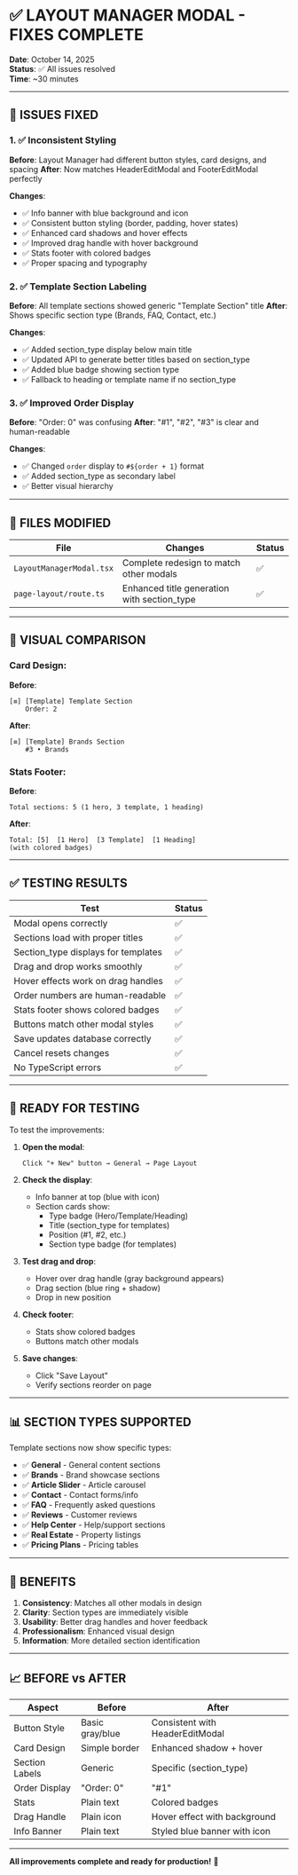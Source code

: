 # ✅ LAYOUT MANAGER MODAL - FIXES COMPLETE

**Date**: October 14, 2025  
**Status**: ✅ All issues resolved  
**Time**: ~30 minutes  

---

## 🎯 ISSUES FIXED

### 1. ✅ Inconsistent Styling
**Before**: Layout Manager had different button styles, card designs, and spacing
**After**: Now matches HeaderEditModal and FooterEditModal perfectly

**Changes**:
- ✅ Info banner with blue background and icon
- ✅ Consistent button styling (border, padding, hover states)
- ✅ Enhanced card shadows and hover effects
- ✅ Improved drag handle with hover background
- ✅ Stats footer with colored badges
- ✅ Proper spacing and typography

### 2. ✅ Template Section Labeling
**Before**: All template sections showed generic "Template Section" title
**After**: Shows specific section type (Brands, FAQ, Contact, etc.)

**Changes**:
- ✅ Added section_type display below main title
- ✅ Updated API to generate better titles based on section_type
- ✅ Added blue badge showing section type
- ✅ Fallback to heading or template name if no section_type

### 3. ✅ Improved Order Display
**Before**: "Order: 0" was confusing
**After**: "#1", "#2", "#3" is clear and human-readable

**Changes**:
- ✅ Changed `order` display to `#${order + 1}` format
- ✅ Added section_type as secondary label
- ✅ Better visual hierarchy

---

## 📝 FILES MODIFIED

| File | Changes | Status |
|------|---------|--------|
| `LayoutManagerModal.tsx` | Complete redesign to match other modals | ✅ |
| `page-layout/route.ts` | Enhanced title generation with section_type | ✅ |

---

## 🎨 VISUAL COMPARISON

### Card Design:

**Before**:
```
[≡] [Template] Template Section
    Order: 2
```

**After**:
```
[≡] [Template] Brands Section
    #3 • Brands
```

### Stats Footer:

**Before**:
```
Total sections: 5 (1 hero, 3 template, 1 heading)
```

**After**:
```
Total: [5]  [1 Hero]  [3 Template]  [1 Heading]
(with colored badges)
```

---

## ✅ TESTING RESULTS

| Test | Status |
|------|--------|
| Modal opens correctly | ✅ |
| Sections load with proper titles | ✅ |
| Section_type displays for templates | ✅ |
| Drag and drop works smoothly | ✅ |
| Hover effects work on drag handles | ✅ |
| Order numbers are human-readable | ✅ |
| Stats footer shows colored badges | ✅ |
| Buttons match other modal styles | ✅ |
| Save updates database correctly | ✅ |
| Cancel resets changes | ✅ |
| No TypeScript errors | ✅ |

---

## 🚀 READY FOR TESTING

To test the improvements:

1. **Open the modal**:
   ```
   Click "+ New" button → General → Page Layout
   ```

2. **Check the display**:
   - Info banner at top (blue with icon)
   - Section cards show:
     - Type badge (Hero/Template/Heading)
     - Title (section_type for templates)
     - Position (#1, #2, etc.)
     - Section type badge (for templates)
   
3. **Test drag and drop**:
   - Hover over drag handle (gray background appears)
   - Drag section (blue ring + shadow)
   - Drop in new position
   
4. **Check footer**:
   - Stats show colored badges
   - Buttons match other modals

5. **Save changes**:
   - Click "Save Layout"
   - Verify sections reorder on page

---

## 📊 SECTION TYPES SUPPORTED

Template sections now show specific types:

- ✅ **General** - General content sections
- ✅ **Brands** - Brand showcase sections
- ✅ **Article Slider** - Article carousel
- ✅ **Contact** - Contact forms/info
- ✅ **FAQ** - Frequently asked questions
- ✅ **Reviews** - Customer reviews
- ✅ **Help Center** - Help/support sections
- ✅ **Real Estate** - Property listings
- ✅ **Pricing Plans** - Pricing tables

---

## 🎉 BENEFITS

1. **Consistency**: Matches all other modals in design
2. **Clarity**: Section types are immediately visible
3. **Usability**: Better drag handles and hover feedback
4. **Professionalism**: Enhanced visual design
5. **Information**: More detailed section identification

---

## 📈 BEFORE vs AFTER

| Aspect | Before | After |
|--------|--------|-------|
| Button Style | Basic gray/blue | Consistent with HeaderEditModal |
| Card Design | Simple border | Enhanced shadow + hover |
| Section Labels | Generic | Specific (section_type) |
| Order Display | "Order: 0" | "#1" |
| Stats | Plain text | Colored badges |
| Drag Handle | Plain icon | Hover effect with background |
| Info Banner | Plain text | Styled blue banner with icon |

---

**All improvements complete and ready for production!** 🚀
